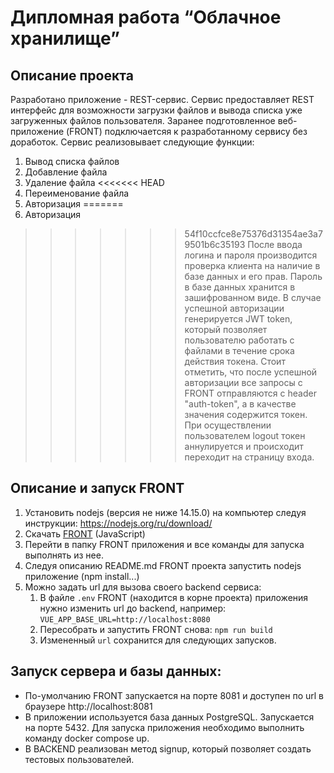 # Дипломная работа “Облачное хранилище”

## Описание проекта

Разработано приложение - REST-сервис. Сервис предоставляет REST интерфейс для возможности загрузки файлов и вывода списка уже загруженных файлов пользователя. 
Заранее подготовленное веб-приложение (FRONT) подключаетсяя к разработанному сервису без доработок. Сервис реализовывает следующие функции:
  1. Вывод списка файлов
  2. Добавление файла
  3. Удаление файла
<<<<<<< HEAD
  4. Переименование файла 
  5. Авторизация 
=======
  4. Авторизация 

>>>>>>> 54f10ccfce8e75376d31354ae3a79501b6c35193
После ввода логина и пароля производится проверка клиента на наличие в базе данных и его прав. Пароль в базе данных хранится в зашифрованном виде. В случае успешной авторизации генерируется JWT token, который позволяет пользователю работать с файлами в течение срока действия токена. Стоит отметить, что после успешной авторизации все запросы с FRONT отправляются с header "auth-token", а в качестве значения содержится токен. При осуществлении пользователем logout токен аннулируется и происходит переходит на страницу входа.


## Описание и запуск FRONT

1. Установить nodejs (версия не ниже 14.15.0) на компьютер следуя инструкции: https://nodejs.org/ru/download/
2. Скачать [FRONT](https://github.com/netology-code/jd-homeworks/blob/master/diploma/netology-diplom-frontend) (JavaScript)
3. Перейти в папку FRONT приложения и все команды для запуска выполнять из нее.
4. Следуя описанию README.md FRONT проекта запустить nodejs приложение (npm install...)
5. Можно задать url для вызова своего backend сервиса:
    1. В файле `.env` FRONT (находится в корне проекта) приложения нужно изменить url до backend, например: `VUE_APP_BASE_URL=http://localhost:8080`
    2. Пересобрать и запустить FRONT снова: `npm run build`
    3. Измененный `url` сохранится для следующих запусков.

## Запуск сервера и базы данных:

* По-умолчанию FRONT запускается на порте 8081 и доступен по url в браузере http://localhost:8081
* В приложении используется база данных PostgreSQL. Запускается на порте 5432. Для запуска приложения необходимо выполнить команду docker compose up.
* В BACKEND реализован метод signup, который позволяет создать тестовых пользователей. 
